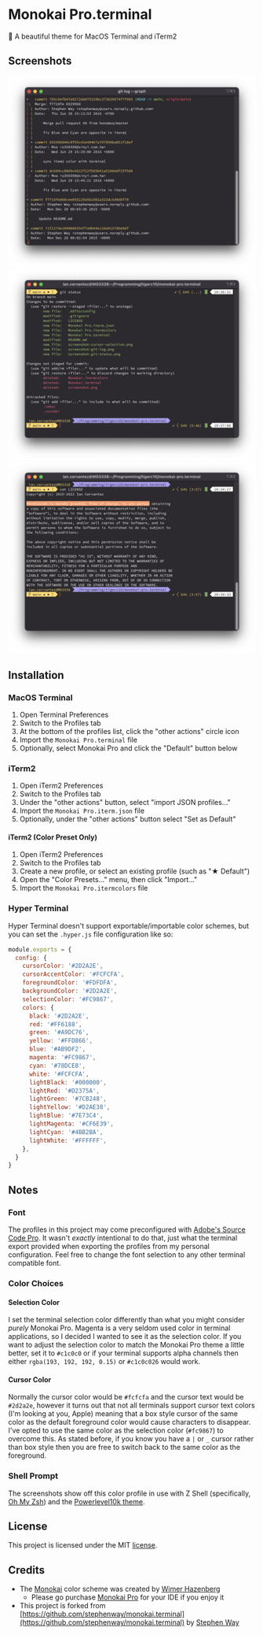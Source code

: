# Monokai Pro.terminal
🌈 A beautiful theme for MacOS Terminal and iTerm2

## Screenshots
![Screenshot of Git Log](screenshot-git-log.png)
![Screenshot of Git Status](screenshot-git-status.png)
![Screenshot of Cursor Selection](screenshot-cursor-selection.png)

## Installation

### MacOS Terminal
1. Open Terminal Preferences
2. Switch to the Profiles tab
3. At the bottom of the profiles list, click the "other actions" circle icon
4. Import the `Monokai Pro.terminal` file
5. Optionally, select Monokai Pro and click the "Default" button below

### iTerm2
1. Open iTerm2 Preferences
2. Switch to the Profiles tab
3. Under the "other actions" button, select "import JSON profiles..."
4. Import the `Monokai Pro.iterm.json` file
5. Optionally, under the "other actions" button select "Set as Default"

#### iTerm2 (Color Preset Only)
1. Open iTerm2 Preferences
2. Switch to the Profiles tab
3. Create a new profile, or select an existing profile (such as "★ Default")
4. Open the "Color Presets..." menu, then click "Import..."
5. Import the `Monokai Pro.itermcolors` file

### Hyper Terminal
Hyper Terminal doesn't support exportable/importable color schemes, but you can set the `.hyper.js` file configuration like so:

```javascript
module.exports = {
  config: {
    cursorColor: '#2D2A2E',
    cursorAccentColor: '#FCFCFA',
    foregroundColor: '#FDFDFA',
    backgroundColor: '#2D2A2E',
    selectionColor: '#FC9867',
    colors: {
      black: '#2D2A2E',
      red: '#FF6188',
      green: '#A9DC76',
      yellow: '#FFD866',
      blue: '#AB9DF2',
      magenta: '#FC9867',
      cyan: '#78DCE8',
      white: '#FCFCFA',
      lightBlack: '#000000',
      lightRed: '#D2375A',
      lightGreen: '#7CB248',
      lightYellow: '#D2AE38',
      lightBlue: '#7E73C4',
      lightMagenta: '#CF6E39',
      lightCyan: '#4BB2BA',
      lightWhite: '#FFFFFF',
    },
  }
}
```

## Notes

### Font
The profiles in this project may come preconfigured with
[Adobe's Source Code Pro](https://github.com/adobe-fonts/source-code-pro/releases/latest).
It wasn't _exactly_ intentional to do that, just what the terminal export provided when exporting the profiles from
my personal configuration.  Feel free to change the font selection to any other terminal compatible font.

### Color Choices

#### Selection Color
I set the terminal selection color differently than what you might consider _purely_ Monokai Pro.  Magenta is a very
seldom used color in terminal applications, so I decided I wanted to see it as the selection color. If you want to
adjust the selection color to match the Monokai Pro theme a little better, set it to `#c1c0c0` or if your terminal
supports alpha channels then either `rgba(193, 192, 192, 0.15)` or `#c1c0c026` would work.

#### Cursor Color
Normally the cursor color would be `#fcfcfa` and the cursor text would be `#2d2a2e`, however it turns out that not
all terminals support cursor text colors (I'm looking at you, Apple) meaning that a box style cursor of the same color
as the default foreground color would cause characters to disappear.  I've opted to use the same color as the selection
color (`#fc9867`) to overcome this.  As stated before, if you know you have a `|` or `_` cursor rather than box style
then you are free to switch back to the same color as the foreground.

### Shell Prompt
The screenshots show off this color profile in use with Z Shell (specifically, [Oh My Zsh](https://ohmyz.sh))
and the [Powerlevel10k theme](https://github.com/romkatv/powerlevel10k).

## License
This project is licensed under the MIT [license](LICENSE).

## Credits
* The [Monokai](http://monokai.nl) color scheme was created by [Wimer Hazenberg](https://github.com/Monokai)
  * Please go purchase [Monokai Pro](https://monokai.pro) for your IDE if you enjoy it
* This project is forked from [https://github.com/stephenway/monokai.terminal](https://github.com/stephenway/monokai.terminal) by [Stephen Way](https://github.com/stephenway)
